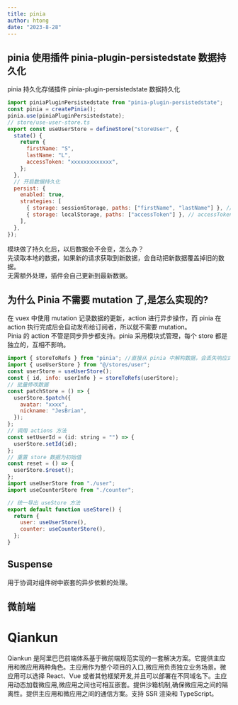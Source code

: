 ```yaml
---
title: pinia
author: htong
date: "2023-8-28"
---
```


## pinia 使用插件 pinia-plugin-persistedstate 数据持久化

pinia 持久化存储插件 pinia-plugin-persistedstate 数据持久化

```js
import piniaPluginPersistedstate from "pinia-plugin-persistedstate";
const pinia = createPinia();
pinia.use(piniaPluginPersistedstate);
// store/use-user-store.ts
export const useUserStore = defineStore("storeUser", {
  state() {
    return {
      firstName: "S",
      lastName: "L",
      accessToken: "xxxxxxxxxxxxx",
    };
  },
  // 开启数据持久化
  persist: {
    enabled: true,
    strategies: [
      { storage: sessionStorage, paths: ["firstName", "lastName"] }, // firstName 和 lastName 字段用 sessionStorage 存储
      { storage: localStorage, paths: ["accessToken"] }, // accessToken 字段用 localstorage 存储
    ],
  },
});
```

模块做了持久化后，以后数据会不会变，怎么办？  
先读取本地的数据，如果新的请求获取到新数据，会自动把新数据覆盖掉旧的数据。  
无需额外处理，插件会自己更新到最新数据。

## 为什么 Pinia 不需要 mutation 了,是怎么实现的?

在 vuex 中使用 mutation 记录数据的更新，action 进行异步操作，而 pinia 在 action 执行完成后会自动发布给订阅者，所以就不需要 mutation。  
Pinia 的 action 不管是同步异步都支持。pinia 采用模块式管理，每个 store 都是独立的，互相不影响。

```js
import { storeToRefs } from "pinia"; //直接从 pinia 中解构数据，会丢失响应式， 使用 storeToRefs 可以保证解构出来的数据也是响应式的
import { useUserStore } from "@/stores/user";
const userStore = useUserStore();
const { id, info: userInfo } = storeToRefs(userStore);
// 批量修改数据
const patchStore = () => {
  userStore.$patch({
    avatar: "xxxx",
    nickname: "JesBrian",
  });
};
// 调用 actions 方法
const setUserId = (id: string = "") => {
  userStore.setId(id);
};
// 重置 store 数据为初始值
const reset = () => {
  userStore.$reset();
};
import useUserStore from "./user";
import useCounterStore from "./counter";

// 统一导出 useStore 方法
export default function useStore() {
  return {
    user: useUserStore(),
    counter: useCounterStore(),
  };
}
```

## Suspense

用于协调对组件树中嵌套的异步依赖的处理。

## 微前端

# Qiankun

Qiankun 是阿里巴巴前端体系基于微前端规范实现的一套解决方案。它提供主应用和微应用两种角色。主应用作为整个项目的入口,微应用负责独立业务场景。微应用可以选择 React、Vue 或者其他框架开发,并且可以部署在不同域名下。主应用动态加载微应用,微应用之间也可相互嵌套。提供沙箱机制,确保微应用之间的隔离性。提供主应用和微应用之间的通信方案。支持 SSR 渲染和 TypeScript。
